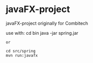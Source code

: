 # javaFX-project
 javaFX-project originally for Combitech

use with:
    cd bin
    java -jar spring.jar
    
    or
   
    cd src/spring
    mvn run:javafx
